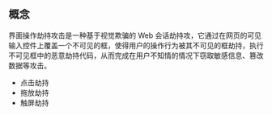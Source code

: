 ## 概念

界面操作劫持攻击是一种基于视觉欺骗的 Web 会话劫持攻，它通过在网页的可见输入控件上覆盖一个不可见的框，使得用户的操作行为被其不可见的框劫持，执行不可见框中的恶意劫持代码，从而完成在用户不知情的情况下窃取敏感信息、篡改数据等攻击。

- 点击劫持
- 拖放劫持
- 触屏劫持
